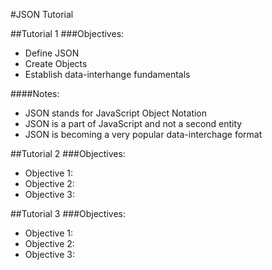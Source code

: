 #JSON Tutorial

##Tutorial 1
###Objectives:
- Define JSON
- Create Objects
- Establish data-interhange fundamentals

####Notes:
- JSON stands for JavaScript Object Notation
- JSON is a part of JavaScript and not a second entity
- JSON is becoming a very popular data-interchage format

##Tutorial 2
###Objectives:
- Objective 1:
- Objective 2:
- Objective 3:

##Tutorial 3
###Objectives:
- Objective 1:
- Objective 2:
- Objective 3:
